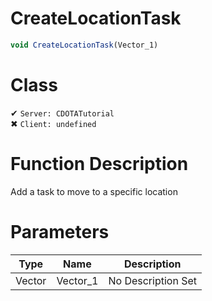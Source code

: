 # CreateLocationTask
```js	
void CreateLocationTask(Vector_1)
```
# Class
✔ `Server: CDOTATutorial`  
✖ `Client: undefined`  

# Function Description
Add a task to move to a specific location
# Parameters
Type|Name|Description
--|--|--
Vector|Vector_1|No Description Set
